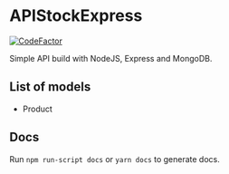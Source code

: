 # APIStockExpress
[![CodeFactor](https://www.codefactor.io/repository/github/d3ah/apistockexpress/badge)](https://www.codefactor.io/repository/github/d3ah/apistockexpress)

Simple API build with NodeJS, Express and MongoDB.

## List of models
+ Product

## Docs
Run `npm run-script docs` or `yarn docs` to generate docs.
